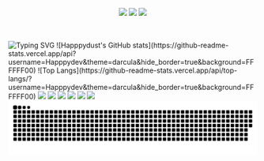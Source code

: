 <p align="center">
  <img height="50%" width="auto" src ="https://github-readme-stats.vercel.app/api?username=Happpydev&show_icons=true&count_private=true&theme=darcula&hide_border=true&hide=issues&bg_color=00000000">
  <img height="50%" width="auto" src ="https://github-readme-stats.vercel.app/api/top-langs/?username=Happpydev&layout=compact&hide_border=true&theme=darcula&bg_color=00000000&langs_count=6&hide=jupyter%20notebook,tex,css,php&exclude_repo=Pacman-AI">
  <img src ="https://github-readme-streak-stats.herokuapp.com?user=Happpydev&theme=darcula&hide_border=true&background=FFFFFF00">
  <br>
  <br>
</p>
<br>
<img src="https://readme-typing-svg.herokuapp.com?font=Poppins&duration=4500&pause=1000&width=435&lines=Hi%2C+I'm+Happpydev;I+write+Python%2C+HTML5.;I+sometimes+write+other+stuff.+%F0%9F%98%BA" alt="Typing SVG" />
![Happpydust's GitHub stats](https://github-readme-stats.vercel.app/api?username=Happpydev&theme=darcula&hide_border=true&background=FFFFFF00)
![Top Langs](https://github-readme-stats.vercel.app/api/top-langs/?username=Happpydev&theme=darcula&hide_border=true&background=FFFFFF00)
<a href="https://github.com/Happpydust/ScratchSignIn" target="_blank"><img src="https://github-readme-stats.vercel.app/api/pin/?username=Happpydev&repo=ScratchSignIn&theme=darcula&hide_border=true&background=FFFFFF00"></a>
<a href="https://github.com/Happpydust/discord-developer-badge-bot" target="_blank"><img src="https://github-readme-stats.vercel.app/api/pin/?username=Happpydev&repo=discord-developer-badge-bot&theme=darcula&hide_border=true&background=FFFFFF00"></a>
<a href="https://github.com/Happpydust/Scratch-User-Profile-Time" target="_blank"><img src="https://github-readme-stats.vercel.app/api/pin/?username=Happpydev&repo=Scratch-User-Profile-Time&theme=darcula&hide_border=true&background=FFFFFF00"></a>
<a href="https://github.com/Happpydust/Licenses-in-python3" target="_blank"><img src="https://github-readme-stats.vercel.app/api/pin/?username=Happpydev&repo=Licenses-in-python3&theme=darcula&hide_border=true&background=FFFFFF00"></a>
<a href="https://happpydev.github.io/happpydevs-prime-project" target="_blank"><img src="https://github-readme-stats.vercel.app/api/pin/?username=Happpydev&repo=happpydevs-prime-project&theme=darcula&hide_border=true&background=FFFFFF00"></a>
<a href="https://gist.github.com/Happpydev/8c7a3fe3caa163783da28b3bbfbca4b4/" target="_blank"><img src="https://github-readme-stats.vercel.app/api/gist?id=8c7a3fe3caa163783da28b3bbfbca4b4&theme=darcula&hide_border=true&background=FFFFFF00"></a>
<img src="https://raw.githubusercontent.com/Happpydev/Happpydev/output/github-contribution-grid-snake-dark.svg" alt="github-user-contribution snk.svg image">
<!---
Happpydust/Happpydust is a ✨ special ✨ repository because its `README.md` (this file) appears on your GitHub profile.
You can click the Preview link to take a loo your changes.
https://home.aveek.io/GitHub-Profile-Badges/ is profile badge link
[![Readme Card](https://github-readme-stats.vercel.app/api/pin/?username=Happpydust&repo=)](https://github.com/anuraghazra/github-readme-stats)
<img src="https://github-profile-trophy.vercel.app/?username=Happpydev&theme=onedark&title=Stars,Commit,Followers,Issues,Repositories,PR">
https://github.com/Happpydev?tab=overview&from=2022-11-01&to=2022-11-30
--->
